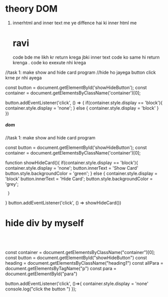 # theory   DOM

<ol>
   <li>innerhtml and inner text me ye diffence hai ki inner html me <h1> ravi </h1>  code bde me likh kr return krega jbki inner text code ko same hi return krenga . code ko exexute nhi krega</li>
</ol>



//task 1: make show and hide card program
     //hide ho jayega button click krne pr nhi ayega 





const button = document.getElementById('showHideButton');
const container = document.getElementsByClassName('container')[0];

button.addEventListener('click', () => {
    if(container.style.display  == 'block'){
        container.style.display = 'none';
    }
     else {
        container.style.display = 'block'
     }   
})

 <h5>dom</h5>

//task 1: make show and hide card program

const button = document.getElementById('showHideButton');
const container = document.getElementsByClassName('container')[0];
 
function showHideCard(){
    if(container.style.display  == 'block'){
        container.style.display = 'none';
        button.innerText =  'Show Card'
        button.style.backgroundColor = 'green';
    }
     else {
        container.style.display = 'block'
        button.innerText = 'Hide Card';
        button.style.backgroundColor = 'grey';

     }   
}
button.addEventListener('click', () => showHideCard())

<h1>hide div by myself</h1> <br> <br/>

const container = document.getElementsByClassName("container")[0];
const button = document.getElementById("showHideButton")
const  heading = document.getElementsByClassName("heading1")
const allPara = document.getElementsByTagName("p")
const para = document.getElementById("para")


button.addEventListener('click', ()=>{
     container.style.display = 'none'
    console.log("click the button ")
});
